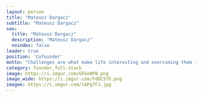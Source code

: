 ```yaml
---
layout: person
title: "Mateusz Dargacz"
subtitle: "Mateusz Dargacz"
seo:
  title: "Mateusz Dargacz"
  description: "Mateusz Dargacz"
  noindex: false
leader: true
position: 'Cofounder'
motto: "Challenges are what make life interesting and overcoming them is what makes life meaningful"
category: founder,full-stack
image: https://i.imgur.com/GFGoNPB.png
image_wide: https://i.imgur.com/FdDC57X.png
imagee: https://i.imgur.com/tAPg7FJ.jpg
---
```

